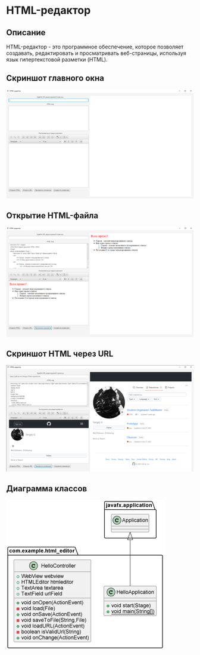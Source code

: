 # HTML-редактор

**Описание**
--
HTML-редактор - это программное обеспечение, которое позволяет создавать, редактировать и просматривать веб-страницы, используя язык гипертекстовой разметки (HTML).

Скриншот главного окна
---
![Главное окно](img/mainWin.PNG)


Открытие HTML-файла
---
![](img/fileWin.PNG)


Скриншот HTML через URL
---
![](img/urlWin.png)


Диаграмма классов
---
![](img/class.PNG)
